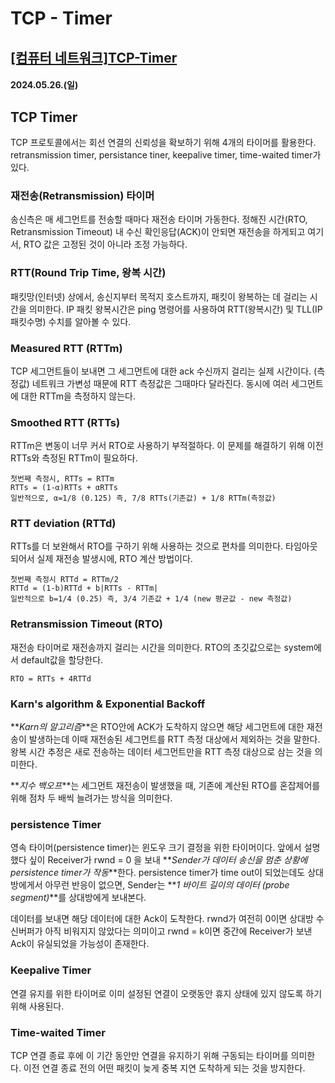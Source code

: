 # TCP - Timer

## [[컴퓨터 네트워크]TCP-Timer](https://velog.io/@hsshin0602/%EC%BB%B4%ED%93%A8%ED%84%B0-%EB%84%A4%ED%8A%B8%EC%9B%8C%ED%81%AC-TCP-Timer)

#### 2024.05.26.(일)

## TCP Timer

TCP 프로토콜에서는 회선 연결의 신뢰성을 확보하기 위해 4개의 타이머를 활용한다. retransmission timer, persistance tiner, keepalive timer, time-waited timer가 있다.

### 재전송(Retransmission) 타이머

송신측은 매 세그먼트를 전송할 때마다 재전송 타이머 가동한다. 정해진 시간(RTO, Retransmission Timeout) 내 수신 확인응답(ACK)이 안되면 재전송을 하게되고 여기서, RTO 값은 고정된 것이 아니라 조정 가능하다.

### RTT(Round Trip Time, 왕복 시간)

패킷망(인터넷) 상에서, 송신지부터 목적지 호스트까지, 패킷이 왕복하는 데 걸리는 시간을 의미한다. IP 패킷 왕복시간은 ping 명령어를 사용하여 RTT(왕복시간) 및 TLL(IP 패킷수명) 수치를 알아볼 수 있다.

### Measured RTT (RTTm)

TCP 세그먼트들이 보내면 그 세그먼트에 대한 ack 수신까지 걸리는 실제 시간이다. (측정값) 네트워크 가변성 때문에 RTT 측정값은 그때마다 달라진다. 동시에 여러 세그먼트에 대한 RTTm을 측정하지 않는다.

### Smoothed RTT (RTTs)

RTTm은 변동이 너무 커서 RTO로 사용하기 부적절하다. 이 문제를 해결하기 위해 이전 RTTs와 측정된 RTTm이 필요하다.

```
첫번째 측정시, RTTs = RTTm
RTTs = (1-α)RTTs + αRTTs
일반적으로, α=1/8 (0.125) 즉, 7/8 RTTs(기존값) + 1/8 RTTm(측정값)
```

### RTT deviation (RTTd)

RTTs를 더 보완해서 RTO를 구하기 위해 사용하는 것으로 편차를 의미한다. 타임아웃 되어서 실제 재전송 발생시에, RTO 계산 방법이다.

```
첫번째 측정시 RTTd = RTTm/2
RTTd = (1-b)RTTd + b|RTTs - RTTm|
일반적으로 b=1/4 (0.25) 즉, 3/4 기존값 + 1/4 (new 평균값 - new 측정값)
```

### Retransmission Timeout (RTO)

재전송 타이머로 재전송까지 걸리는 시간을 의미한다. RTO의 초깃값으로는 system에서 default값을 할당한다.

```
RTO = RTTs + 4RTTd
```

### Karn's algorithm & Exponential Backoff

**_Karn의 알고리즘_**은 RTO안에 ACK가 도착하지 않으면 해당 세그먼트에 대한 재전송이 발생하는데 이때 재전송된 세그먼트를 RTT 측정 대상에서 제외하는 것을 말한다. 왕복 시간 추정은 새로 전송하는 데이터 세그먼트만을 RTT 측정 대상으로 삼는 것을 의미한다.

**_지수 백오프_**는 세그먼트 재전송이 발생했을 때, 기존에 계산된 RTO를 혼잡제어를 위해 점차 두 배씩 늘려가는 방식을 의미한다.

### persistence Timer

영속 타이머(persistence timer)는 윈도우 크기 결정을 위한 타이머이다. 앞에서 설명했다 싶이 Receiver가 rwnd = 0 을 보내 **_Sender가 데이터 송신을 멈춘 상황에 persistence timer가 작동_**한다. persistence timer가 time out이 되었는데도 상대방에게서 아무런 반응이 없으면, Sender는 **_1 바이트 길이의 데이터 (probe segment)_**를 상대방에게 보내본다.

데이터를 보내면 해당 데이터에 대한 Ack이 도착한다. rwnd가 여전히 0이면 상대방 수신버퍼가 아직 비워지지 않았다는 의미이고 rwnd = k이면 중간에 Receiver가 보낸 Ack이 유실되었을 가능성이 존재한다.

### Keepalive Timer

연결 유지를 위한 타이머로 이미 설정된 연결이 오랫동안 휴지 상태에 있지 않도록 하기 위해 사용된다.

### Time-waited Timer

TCP 연결 종료 후에 이 기간 동안만 연결을 유지하기 위해 구동되는 타이머를 의미한다. 이전 연결 종료 전의 어떤 패킷이 늦게 중복 지연 도착하게 되는 것을 방지한다.
